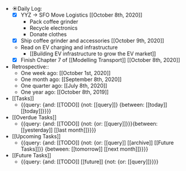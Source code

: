 - ☀️Daily Log:
    - [x] YYZ -> SFO Move Logistics [[October 8th, 2020]]
        - Pack coffee grinder
        - Recycle electronics
        - Donate clothes
    - [x] Ship coffee grinder and accessories [[October 9th, 2020]]
    - Read on EV charging and infrastructure
        - [[Building EV infrastructure to grow the EV market]]
    - [x] Finish Chapter 7 of [[Modelling Transport]] [[October 8th, 2020]]
- Retrospective::
    - One week ago: [[October 1st, 2020]]
    - One month ago: [[September 8th, 2020]]
    - One quarter ago: [[July 8th, 2020]]
    - One year ago: [[October 8th, 2019]]
- [[Tasks]]
    - {{query: {and: [[TODO]] {not: [[query]]} {between: [[today]] [[today]]}}}}
- [[Overdue Tasks]]
    - {{query: {and: [[TODO]] {not: {or: [[query]]}}}{between: [[yesterday]] [[last month]]}}}}
- [[Upcoming Tasks]]
    - {{query: {and: [[TODO]] {not: {or: [[query]] [[archive]] [[Future Tasks]]}} {between: [[tomorrow]] [[next month]]}}}}
- [[Future Tasks]]
    - {{query: {and: [[TODO]] [[future]] {not: {or: [[query]]}}}}
